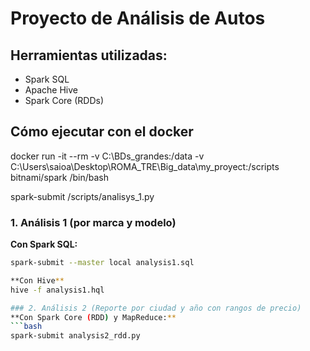 # Proyecto de Análisis de Autos

## Herramientas utilizadas:
- Spark SQL
- Apache Hive
- Spark Core (RDDs)

## Cómo ejecutar con el docker
docker run -it --rm -v C:\BDs_grandes:/data -v C:\Users\saioa\Desktop\ROMA_TRE\Big_data\my_proyect:/scripts bitnami/spark /bin/bash

spark-submit /scripts/analisys_1.py






### 1. Análisis 1 (por marca y modelo)

**Con Spark SQL:**
```bash
spark-submit --master local analysis1.sql

**Con Hive**
hive -f analysis1.hql

### 2. Análisis 2 (Reporte por ciudad y año con rangos de precio)
**Con Spark Core (RDD) y MapReduce:**
```bash
spark-submit analysis2_rdd.py
